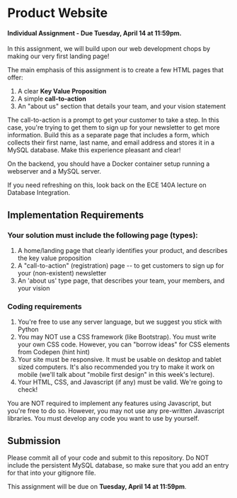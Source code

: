 # Product Website 
#### Individual Assignment - Due Tuesday, April 14 at 11:59pm.

In this assignment, we will build upon our web development chops by making our very first landing page!

The main emphasis of this assignment is to create a few HTML pages that offer:

1. A clear **Key Value Proposition**
2. A simple **call-to-action**
3. An "about us" section that details your team, and your vision statement

The call-to-action is a prompt to get your customer to take a step. In this case, you're trying to get them to sign up for your newsletter to get more information. Build this as a separate page that includes a form, which collects their first name, last name, and email address and stores it in a MySQL database. Make this experience pleasant and clear!


On the backend, you should have a Docker container setup running a webserver and a MySQL server.

If you need refreshing on this, look back on the ECE 140A lecture on Database Integration.

## Implementation Requirements 

### Your solution must include the following page (types):

1. A home/landing page that clearly identifies your product, and describes the key value proposition 
2. A "call-to-action" (registration) page -- to get customers to sign up for your (non-existent) newsletter
3. An 'about us' type page, that describes your team, your members, and your vision 

### Coding requirements 

1. You're free to use any server language, but we suggest you stick with Python
2. You may NOT use a CSS framework (like Bootstrap). You must write your own CSS code. However, you can "borrow ideas" for CSS elements from Codepen (hint hint)
3. Your site must be responsive. It must be usable on desktop and tablet sized computers. It's also recommended you try to make it work on mobile (we'll talk about "mobile first design" in this week's lecture).
4. Your HTML, CSS, and Javascript (if any) must be valid. We're going to check!

You are NOT required to implement any features using Javascript, but you're free to do so. However, you may not use any pre-written Javascript libraries. You must develop any code you want to use by yourself. 


## Submission

Please commit all of your code and submit to this repository. Do NOT include the persistent MySQL database, so make sure that you add an entry for that into your gitignore file.

This assignment will be due on **Tuesday, April 14 at 11:59pm**.
